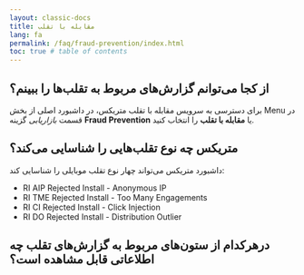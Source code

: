 ```yaml
---
layout: classic-docs
title: مقابله با تقلب
lang: fa
permalink: /faq/fraud-prevention/index.html
toc: true # table of contents
---
```


## از کجا می‌توانم گزارش‌های مربوط به تقلب‌ها را ببینم؟

برای دسترسی به سرویس مقابله با تقلب متریکس، در داشبورد اصلی از بخش Menu در قسمت *بازاریابی* گزینه **Fraud Prevention** یا **مقابله با تقلب** را انتخاب کنید.

## متریکس چه نوع تقلب‌هایی را شناسایی می‌کند؟

داشبورد متریکس می‌تواند چهار نوع تقلب موبایلی را شناسایی کند:

- RI AIP  Rejected Install - Anonymous IP
- RI TME  Rejected Install - Too Many Engagements
- RI CI   Rejected Install - Click Injection
- RI DO   Rejected Install - Distribution Outlier

## درهرکدام از ستون‌های مربوط به گزارش‌های تقلب چه اطلاعاتی قابل مشاهده است؟



